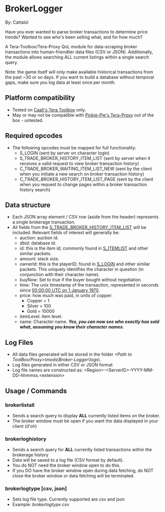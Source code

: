 # BrokerLogger

By: Cattalol

Have you ever wanted to parse broker transactions to determine price trends? Wanted to see who's been selling what, and for how much?

A Tera-Toolbox/Tera-Proxy QoL module for data-scraping broker transactions into human-friendlier data files (CSV or JSON). Additionally, the module allows searching ALL current listings within a single search query. 

Note: the game itself will only make available historical transactions from the past ~30 or so days. If you want to build a database without temporal gaps, make sure you log data at least once per month.

## Platform compatibility
- Tested on [Caali's Tera Toolbox](https://github.com/tera-toolbox/tera-toolbox) only.
- May or may not be compatible with [Pinkie-Pie's Tera-Proxy](https://github.com/tera-proxy/tera-proxy) out of the box - untested.

## Required opcodes
- The following opcodes must be mapped for full functionality:
  - S_LOGIN (sent by server on character login)
  - S_TRADE_BROKER_HISTORY_ITEM_LIST (sent by server when it receives a valid request to view broker transaction history)
  - C_TRADE_BROKER_WAITING_ITEM_LIST_NEW (sent by the client when you initiate a new search on broker transaction history)
  - C_TRADE_BROKER_HISTORY_ITEM_LIST_PAGE (sent by the client when you request to change pages within a broker transaction history search)

## Data structure
- Each JSON array element / CSV row (aside from the header) represents a single brokerage transaction.
- All fields from the [S_TRADE_BROKER_HISTORY_ITEM_LIST](https://github.com/tera-toolbox/tera-data/blob/master/protocol/S_TRADE_BROKER_HISTORY_ITEM_LIST.2.def) will be included. Relevant fields of interest will generally be:
  - auction: auction id.
  - dbid: database id.
  - id: this is the item id; commonly found in [S_ITEMLIST](https://github.com/tera-toolbox/tera-data/blob/master/protocol/S_ITEMLIST.3.def) and other similar packets.
  - amount: stack size.
  - ownerId: this is the playerID; found in [S_LOGIN](https://github.com/tera-toolbox/tera-data/blob/master/protocol/S_LOGIN.14.def) and other similar packets. This uniquely identifies the character in question (in conjunction with their character name).
  - buyNow: Set to true if the buyer bought without negotiation.
  - time: The unix timestamp of the transaction, represented in seconds since [00:00:00 UTC on 1 January 1970](https://en.wikipedia.org/wiki/Unix_time).
  - price: how much was paid, in units of copper:
    - Copper = 1
    - Silver = 100
    - Gold = 10000    
  - itemLevel: item level.
  - name: Character name. _**Yes, you can now see who exactly has sold what, assuming you know their character names**_.

## Log Files
- All data files generated will be stored in the folder *\<Path to ToolBox/Proxy>\mods\Broker-Logger\logs\\*. 
- Log files generated in either CSV or JSON format
- Log file names are constructed as: \<Region>-\<ServerID>-YYYY-MM-DD-hhmmss.\<extension>

## Usage / Commands
### brokerlistall
- Sends a search query to display **ALL** currently listed items on the broker. 
- The broker window must be open if you want the data displayed in your client (d'oh)
### brokerloghistory
- Sends a search query for **ALL** currently listed transactions within the brokerage history
- Data will be saved to a log file (CSV format by default).
- You do NOT need the broker window open to do this.
- If you DO have the broker window open during data fetching, do NOT close the broker window or data fetching will be terminated.
### brokerlogtype [csv, json]
- Sets log file type. Currently supported are csv and json
- Example: *brokerlogtype csv*
